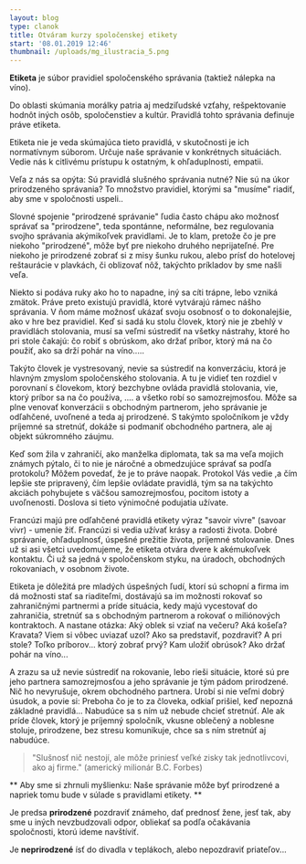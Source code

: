 ```yaml
---
layout: blog
type: clanok
title: Otváram kurzy spoločenskej etikety
start: '08.01.2019 12:46'
thumbnail: /uploads/mg_ilustracia_5.png
---
```

**Etiketa** je súbor pravidiel spoločenského správania (taktiež nálepka na víno). 

Do oblasti skúmania morálky patria aj medziľudské vzťahy, rešpektovanie hodnôt iných osôb, spoločenstiev a kultúr. Pravidlá tohto správania definuje práve etiketa. 

Etiketa nie je veda skúmajúca tieto pravidlá, v skutočnosti je ich normatívnym súborom. Určuje naše správanie v konkrétnych situáciách. Vedie nás k citlivému prístupu k ostatným, k ohľaduplnosti, empatii.

Veľa z nás sa opýta: Sú pravidlá slušného správania nutné? Nie sú na úkor prirodzeného správania? To množstvo pravidiel, ktorými sa "musíme" riadiť, aby sme v spoločnosti uspeli..

Slovné spojenie "prirodzené správanie" ľudia často chápu ako možnosť správať sa "prirodzene", teda spontánne, neformálne, bez regulovania svojho správania akýmikoľvek pravidlami. Je to klam, pretože čo je pre niekoho "prirodzené", môže byť pre niekoho druhého neprijateľné. Pre niekoho je prirodzené zobrať si z misy šunku rukou, alebo prísť do hotelovej reštaurácie v plavkách, či oblizovať nôž, takýchto príkladov by sme našli veľa. 

Niekto si podáva ruky ako ho to napadne, iný sa cíti trápne, lebo vzniká zmätok. Práve preto existujú pravidlá, ktoré vytvárajú rámec nášho správania. V ňom máme možnosť ukázať svoju osobnosť o to dokonalejšie, ako v hre bez pravidiel. Keď si sadá ku stolu človek, ktorý nie je zbehlý v pravidlách stolovania, musí sa veľmi sústrediť na všetky nástrahy, ktoré ho pri stole čakajú: čo robiť s obrúskom, ako držať príbor, ktorý má na čo použiť, ako sa drží pohár na víno.....

Takýto človek je vystresovaný, nevie sa sústrediť na konverzáciu, ktorá je hlavným zmyslom spoločenského stolovania. A tu je vidieť ten rozdiel v porovnaní s človekom, ktorý bezchybne ovláda pravidlá stolovania, vie, ktorý príbor sa na čo používa, .... a všetko robí so samozrejmosťou. Môže sa plne venovať konverzácii s obchodným partnerom, jeho správanie je odľahčené, uvoľnené a teda aj prirodzené. S takýmto spoločníkom je vždy príjemné sa stretnúť, dokáže si podmaniť obchodného partnera, ale aj objekt súkromného záujmu.

Keď som žila v zahraničí, ako manželka diplomata, tak sa ma veľa mojich známych pýtalo, či to nie je náročné a obmedzujúce správať sa podľa protokolu? Môžem povedať, že je to práve naopak. Protokol Vás vedie ,a čím lepšie ste pripravený, čím lepšie ovládate pravidlá, tým sa na takýchto akciách pohybujete s väčšou samozrejmosťou, pocitom istoty a uvoľnenosti. Doslova si tieto výnimočné podujatia užívate.

Francúzi majú pre odľahčené pravidlá etikety výraz "savoir vivre" (savoar vivr) - umenie žiť. Francúzi si vedia užívať krásy a radosti života. Dobré správanie, ohľaduplnosť, úspešné prežitie života, príjemné stolovanie. Dnes už si asi všetci uvedomujeme, že etiketa otvára dvere k akémukoľvek kontaktu. Či už sa jedná v spoločenskom styku, na úradoch, obchodných rokovaniach, v osobnom živote.

Etiketa je dôležitá pre mladých úspešných ľudí, ktorí sú schopní a firma im dá možnosti stať sa riaditeľmi, dostávajú sa im možnosti rokovať so zahraničnými partnermi a príde situácia, kedy majú vycestovať do zahraničia, stretnúť sa s obchodným partnerom a rokovať o miliónových kontraktoch. A nastane otázka: Aký oblek si vziať na večeru? Aká košeľa? Kravata? Viem si vôbec uviazať uzol? Ako sa predstaviť, pozdraviť? A pri stole? Toľko príborov... ktorý zobrať prvý? Kam uložiť obrúsok? Ako držať pohár na víno... 

A zrazu sa už nevie sústrediť na rokovanie, lebo rieši situácie, ktoré sú pre jeho partnera samozrejmosťou a jeho správanie je tým pádom prirodzené. Nič ho nevyrušuje, okrem obchodného partnera. Urobí si nie veľmi dobrý úsudok, a povie si: Preboha čo je to za človeka, odkiaľ prišiel, keď nepozná základné pravidlá... Nabudúce sa s ním už nebude chcieť stretnúť. Ale ak príde človek, ktorý je príjemný spoločník, vkusne oblečený a noblesne stoluje, prirodzene, bez stresu komunikuje, chce sa s ním stretnúť aj nabudúce.

> "Slušnosť nič nestojí, ale môže priniesť veľké zisky tak jednotlivcovi, ako aj firme." (americký milionár B.C. Forbes)

**Aby sme si zhrnuli myšlienku: Naše správanie môže byť prirodzené a napriek tomu bude v súlade s pravidlami etikety.**

Je predsa **prirodzené** pozdraviť známeho, dať prednosť žene, jesť tak, aby sme u iných nevzbudzovali odpor, obliekať sa podľa očakávania spoločnosti, ktorú ideme navštíviť.

Je **neprirodzené** ísť do divadla v teplákoch, alebo nepozdraviť priateľov...

